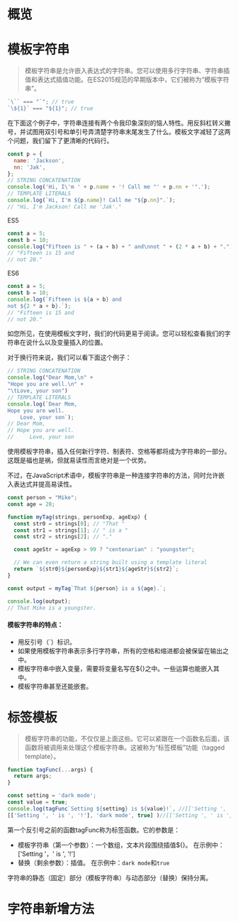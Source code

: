 # 概览

# 模板字符串 
> 模板字符串是允许嵌入表达式的字符串。您可以使用多行字符串、字符串插值和表达式插值功能。在ES2015规范的早期版本中，它们被称为“模板字符串”。

```javascript
`\`` === "`"; // true
`\${1}` === "${1}"; // true
```

在下面这个例子中，字符串连接有两个令我印象深刻的恼人特性。用反斜杠转义撇号，并试图用双引号和单引号弄清楚字符串末尾发生了什么。模板文字减轻了这两个问题，我们留下了更清晰的代码行。

```javascript
const p = {
  name: 'Jackson',
  nn: 'Jak',
};
// STRING CONCATENATION
console.log('Hi, I\'m ' + p.name + '! Call me "' + p.nn + '".');
// TEMPLATE LITERALS
console.log(`Hi, I'm ${p.name}! Call me "${p.nn}".`);
// "Hi, I'm Jackson! Call me 'Jak'."

```
ES5 
```javascript
const a = 5;
const b = 10;
console.log("Fifteen is " + (a + b) + " and\nnot " + (2 * a + b) + ".");
// "Fifteen is 15 and
// not 20."
```
ES6
```javascript
const a = 5;
const b = 10;
console.log(`Fifteen is ${a + b} and
not ${2 * a + b}.`);
// "Fifteen is 15 and
// not 20."
```
如您所见，在使用模板文字时，我们的代码更易于阅读。您可以轻松查看我们的字符串在说什么以及变量插入的位置。

对于换行符来说，我们可以看下面这个例子：  
```javascript
// STRING CONCATENATION
console.log("Dear Mom,\n" + 
"Hope you are well.\n" + 
"\tLove, your son")
// TEMPLATE LITERALS
console.log(`Dear Mom,
Hope you are well.
    Love, your son`);
// Dear Mom,
// Hope you are well.
//     Love, your son
```

使用模板字符串，插入任何新行字符、制表符、空格等都将成为字符串的一部分。这既是福也是祸，但就易读性而言绝对是一个优势。

不过，在JavaScript术语中，模板字符串是一种连接字符串的方法，同时允许嵌入表达式并提高易读性。
```javascript
const person = "Mike";
const age = 28;

function myTag(strings, personExp, ageExp) {
  const str0 = strings[0]; // "That "
  const str1 = strings[1]; // " is a "
  const str2 = strings[2]; // "."

  const ageStr = ageExp > 99 ? "centenarian" : "youngster";

  // We can even return a string built using a template literal
  return `${str0}${personExp}${str1}${ageStr}${str2}`;
}

const output = myTag`That ${person} is a ${age}.`;

console.log(output);
// That Mike is a youngster.
```

#### 模板字符串的特点：
* 用反引号（`）标识。
* 如果使用模板字符串表示多行字符串，所有的空格和缩进都会被保留在输出之中。
* 模板字符串中嵌入变量，需要将变量名写在${}之中。一些运算也能嵌入其中。
* 模板字符串甚至还能嵌套。

# 标签模板
> 模板字符串的功能，不仅仅是上面这些。它可以紧跟在一个函数名后面，该函数将被调用来处理这个模板字符串。这被称为“标签模板”功能（tagged template）。

```javascript
function tagFunc(...args) {
  return args;
}

const setting = 'dark mode';
const value = true;
console.log(tagFunc`Setting ${setting} is ${value}!`, //[['Setting ', ' is ', '!'], 'dark mode', true]
[['Setting ', ' is ', '!'], 'dark mode', true] )//[['Setting ', ' is ', '!'], 'dark mode', true]
```
第一个反引号之前的函数tagFunc称为标签函数。它的参数是：

* 模板字符串（第一个参数）：一个数组，文本片段围绕插值${}。
在示例中：['Setting '，' is ', '!']
* 替换（剩余参数）：插值。
在示例中：`dark mode`和`true`

字符串的静态（固定）部分（模板字符串）与动态部分（替换）保持分离。

# 字符串新增方法


